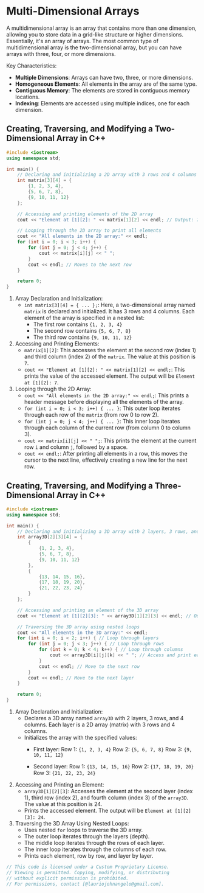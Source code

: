 # Multi-Dimensional Arrays
A multidimensional array is an array that contains more than one dimension, allowing you to store data in a grid-like structure or higher dimensions. Essentially, it's an array of arrays. The most common type of multidimensional array is the two-dimensional array, but you can have arrays with three, four, or more dimensions.

Key Characteristics:
- **Multiple Dimensions**: Arrays can have two, three, or more dimensions.
- **Homogeneous Elements**: All elements in the array are of the same type.
- **Contiguous Memory**: The elements are stored in contiguous memory locations.
- **Indexing**: Elements are accessed using multiple indices, one for each dimension.

## Creating, Traversing, and Modifying a Two-Dimensional Array in C++
```cpp
#include <iostream>
using namespace std;

int main() {
    // Declaring and initializing a 2D array with 3 rows and 4 columns
    int matrix[3][4] = {
        {1, 2, 3, 4},
        {5, 6, 7, 8},
        {9, 10, 11, 12}
    };

    // Accessing and printing elements of the 2D array
    cout << "Element at [1][2]: " << matrix[1][2] << endl; // Output: 7

    // Looping through the 2D array to print all elements
    cout << "All elements in the 2D array:" << endl;
    for (int i = 0; i < 3; i++) {
        for (int j = 0; j < 4; j++) {
            cout << matrix[i][j] << " ";
        }
        cout << endl; // Moves to the next row
    }

    return 0;
}
```
1. Array Declaration and Initialization:
    - `int matrix[3][4] = { ... };`: Here, a two-dimensional array named `matrix` is declared and initialized. It has 3 rows and 4 columns. Each element of the array is specified in a nested list:
        * The first row contains `{1, 2, 3, 4}`
        * The second row contains `{5, 6, 7, 8}`
        * The third row contains `{9, 10, 11, 12}`
2. Accessing and Printing Elements:
    - `matrix[1][2]`: This accesses the element at the second row (index 1) and third column (index 2) of the `matrix`. The value at this position is `7`.
    - `cout << "Element at [1][2]: " << matrix[1][2] << endl;`: This prints the value of the accessed element. The output will be `Element at [1][2]: 7`.
3. Looping through the 2D Array:
    - `cout << "All elements in the 2D array:" << endl;`: This prints a header message before displaying all the elements of the array.
    - `for (int i = 0; i < 3; i++) { ... }`: This outer loop iterates through each row of the `matrix` (from row 0 to row 2).
    - `for (int j = 0; j < 4; j++) { ... }`: This inner loop iterates through each column of the current row (from column 0 to column 3).
    - `cout << matrix[i][j] << " ";`: This prints the element at the current row `i` and column `j`, followed by a space.
    - `cout << endl;`: After printing all elements in a row, this moves the cursor to the next line, effectively creating a new line for the next row.

## Creating, Traversing, and Modifying a Three-Dimensional Array in C++
```cpp
#include <iostream>
using namespace std;

int main() {
    // Declaring and initializing a 3D array with 2 layers, 3 rows, and 4 columns
    int array3D[2][3][4] = {
        {
            {1, 2, 3, 4},
            {5, 6, 7, 8},
            {9, 10, 11, 12}
        },
        {
            {13, 14, 15, 16},
            {17, 18, 19, 20},
            {21, 22, 23, 24}
        }
    };

    // Accessing and printing an element of the 3D array
    cout << "Element at [1][2][3]: " << array3D[1][2][3] << endl; // Output: 24

    // Traversing the 3D array using nested loops
    cout << "All elements in the 3D array:" << endl;
    for (int i = 0; i < 2; i++) { // Loop through layers
        for (int j = 0; j < 3; j++) { // Loop through rows
            for (int k = 0; k < 4; k++) { // Loop through columns
                cout << array3D[i][j][k] << " "; // Access and print each element
            }
            cout << endl; // Move to the next row
        }
        cout << endl; // Move to the next layer
    }

    return 0;
}
```
1. Array Declaration and Initialization:
    - Declares a 3D array named `array3D` with 2 layers, 3 rows, and 4 columns. Each layer is a 2D array (matrix) with 3 rows and 4 columns.
    - Initializes the array with the specified values:
        - First layer:
          Row 1: `{1, 2, 3, 4}`
          Row 2: `{5, 6, 7, 8}`
          Row 3: `{9, 10, 11, 12}`

        - Second layer:
          Row 1: `{13, 14, 15, 16}`
          Row 2: `{17, 18, 19, 20}`
          Row 3: `{21, 22, 23, 24}`
2. Accessing and Printing an Element:
    - `array3D[1][2][3]`: Accesses the element at the second layer (index 1), third row (index 2), and fourth column (index 3) of the `array3D`. The value at this position is 24.
    - Prints the accessed element. The output will be `Element at [1][2][3]: 24`.
3. Traversing the 3D Array Using Nested Loops:
    - Uses nested `for` loops to traverse the 3D array.
    - The outer loop iterates through the layers (depth).
    - The middle loop iterates through the rows of each layer.
    - The inner loop iterates through the columns of each row.
    - Prints each element, row by row, and layer by layer.

```cpp
// This code is licensed under a Custom Proprietary License.
// Viewing is permitted. Copying, modifying, or distributing
// without explicit permission is prohibited.
// For permissions, contact [@lauriojohnangelo@gmail.com].
```
